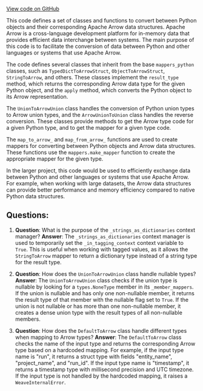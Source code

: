 [View code on GitHub](https://github.com/wandb/weave/weave/mappers_arrow.py)

This code defines a set of classes and functions to convert between Python objects and their corresponding Apache Arrow data structures. Apache Arrow is a cross-language development platform for in-memory data that provides efficient data interchange between systems. The main purpose of this code is to facilitate the conversion of data between Python and other languages or systems that use Apache Arrow.

The code defines several classes that inherit from the base `mappers_python` classes, such as `TypedDictToArrowStruct`, `ObjectToArrowStruct`, `StringToArrow`, and others. These classes implement the `result_type` method, which returns the corresponding Arrow data type for the given Python object, and the `apply` method, which converts the Python object to its Arrow representation.

The `UnionToArrowUnion` class handles the conversion of Python union types to Arrow union types, and the `ArrowUnionToUnion` class handles the reverse conversion. These classes provide methods to get the Arrow type code for a given Python type, and to get the mapper for a given type code.

The `map_to_arrow_` and `map_from_arrow_` functions are used to create mappers for converting between Python objects and Arrow data structures. These functions use the `mappers.make_mapper` function to create the appropriate mapper for the given type.

In the larger project, this code would be used to efficiently exchange data between Python and other languages or systems that use Apache Arrow. For example, when working with large datasets, the Arrow data structures can provide better performance and memory efficiency compared to native Python data structures.
## Questions: 
 1. **Question**: What is the purpose of the `_strings_as_dictionaries` context manager?
   **Answer**: The `_strings_as_dictionaries` context manager is used to temporarily set the `_in_tagging_context` context variable to `True`. This is useful when working with tagged values, as it allows the `StringToArrow` mapper to return a dictionary type instead of a string type for the result type.

2. **Question**: How does the `UnionToArrowUnion` class handle nullable types?
   **Answer**: The `UnionToArrowUnion` class checks if the union type is nullable by looking for a `types.NoneType` member in its `_member_mappers`. If the union is nullable and has only one non-nullable member, it returns the result type of that member with the nullable flag set to `True`. If the union is not nullable or has more than one non-nullable member, it creates a dense union type with the result types of all non-nullable members.

3. **Question**: How does the `DefaultToArrow` class handle different types when mapping to Arrow types?
   **Answer**: The `DefaultToArrow` class checks the name of the input type and returns the corresponding Arrow type based on a hardcoded mapping. For example, if the input type name is "run", it returns a struct type with fields "entity_name", "project_name", and "run_id". If the input type name is "timestamp", it returns a timestamp type with millisecond precision and UTC timezone. If the input type is not handled by the hardcoded mapping, it raises a `WeaveInternalError`.